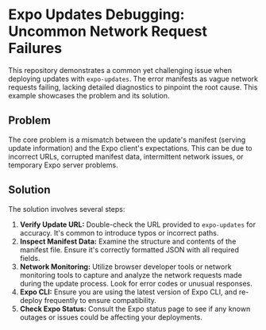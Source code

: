 # Expo Updates Debugging: Uncommon Network Request Failures

This repository demonstrates a common yet challenging issue when deploying updates with `expo-updates`. The error manifests as vague network requests failing, lacking detailed diagnostics to pinpoint the root cause.  This example showcases the problem and its solution.

## Problem
The core problem is a mismatch between the update's manifest (serving update information) and the Expo client's expectations. This can be due to incorrect URLs, corrupted manifest data, intermittent network issues, or temporary Expo server problems.

## Solution
The solution involves several steps:
1. **Verify Update URL:** Double-check the URL provided to `expo-updates` for accuracy. It's common to introduce typos or incorrect paths.
2. **Inspect Manifest Data:** Examine the structure and contents of the manifest file. Ensure it's correctly formatted JSON with all required fields.
3. **Network Monitoring:** Utilize browser developer tools or network monitoring tools to capture and analyze the network requests made during the update process.  Look for error codes or unusual responses.
4. **Expo CLI:** Ensure you are using the latest version of Expo CLI, and re-deploy frequently to ensure compatibility.
5. **Check Expo Status:**  Consult the Expo status page to see if any known outages or issues could be affecting your deployments.